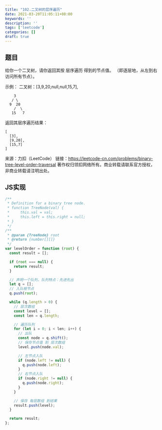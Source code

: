 ```yaml
---
title: "102.二叉树的层序遍历"
date: 2021-03-20T11:05:11+08:00
keywords: ''
description: ''
tags: ['leetcode']
categories: []
draft: true
---
```


## 题目

给你一个二叉树，请你返回其按 层序遍历 得到的节点值。 （即逐层地，从左到右访问所有节点）。

示例：
二叉树：[3,9,20,null,null,15,7],
```
    3
   / \
  9  20
    /  \
   15   7
```
返回其层序遍历结果：
```
[
  [3],
  [9,20],
  [15,7]
]
```

来源：力扣（LeetCode）
链接：https://leetcode-cn.com/problems/binary-tree-level-order-traversal
著作权归领扣网络所有。商业转载请联系官方授权，非商业转载请注明出处。

## JS实现

```javascript
/**
 * Definition for a binary tree node.
 * function TreeNode(val) {
 *     this.val = val;
 *     this.left = this.right = null;
 * }
 */
/**
 * @param {TreeNode} root
 * @return {number[][]}
 */
var levelOrder = function (root) {
  const result = [];

  if (root === null) {
    return result;
  }

  // 声明一个队列，队列特点：先进先出
  let q = [];
  // 入队根节点
  q.push(root);

  while (q.length > 0) {
    // 层次数组
    const level = [];
    const len = q.length;

    // 遍历队列
    for (let i = 0; i < len; i++) {
      // 出队
      const node = q.shift();
      // 保存节点值 到 层次数组
      level.push(node.val);

      // 左节点入队
      if (node.left != null) {
        q.push(node.left);
      }
      // 右节点入队
      if (node.right != null) {
        q.push(node.right);
      }
    }

    // 保存 每层数组 到结果
    result.push(level);
  }

  return result;
};
```
